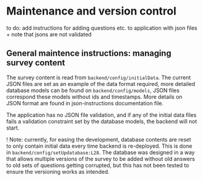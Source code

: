 # Maintenance and version control

to do: add instructions for adding questions etc. to application with json files + note that jsons are not validated

## General maintence instructions: managing survey content

The survey content is read from `backend/config/initialData`. The current JSON files are set as an example of the data format required, more detailed database models can be found on `backend/config/models`, JSON files correspond these models without ids and timestamps. More details on JSON format are found in json-instructions documentation file.

The application has no JSON file validation, and if any of the initial data files fails a validation constraint set by the database models, the backend will not start.

! Note: currently, for easing the development, database contents are reset to only contain initial data every time backend is re-deployed. This is done in `backend/config/setUpdatabase:L28`. The database was designed in a way that allows multiple versions of the survey to be added without old answers to old sets of questions getting corrupted, but this has not been tested to ensure the versioning works as intended. 


